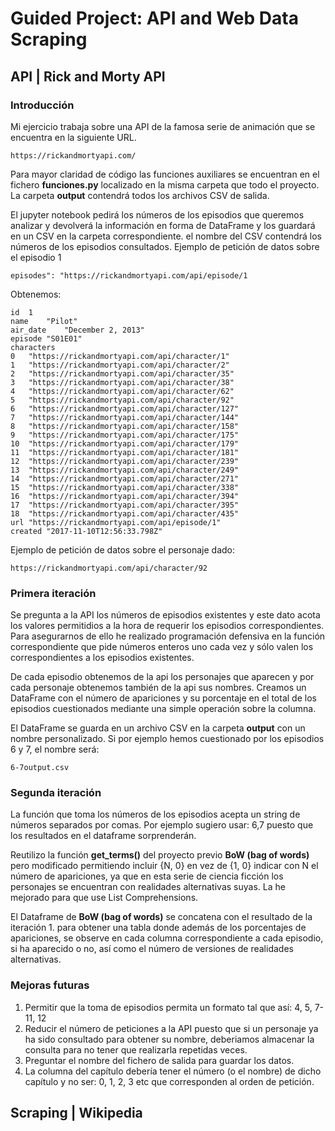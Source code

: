 # Guided Project: API and Web Data Scraping

## API | Rick and Morty API

### Introducción
Mi ejercicio trabaja sobre una API de la famosa serie de animación que se encuentra en la siguiente URL. 
```
https://rickandmortyapi.com/
```
Para mayor claridad de código las funciones auxiliares se encuentran en el fichero **funciones.py** localizado en la misma carpeta que todo el proyecto. La carpeta **output** contendrá todos los archivos CSV de salida. 

El jupyter notebook pedirá los números de los episodios que queremos analizar y devolverá la información en forma de DataFrame y los guardará en un CSV en la carpeta correspondiente. el nombre del CSV contendrá los números de los episodios consultados. 
Ejemplo de petición de datos sobre el episodio 1
```
episodes": "https://rickandmortyapi.com/api/episode/1
```
Obtenemos: 
```
id	1
name	"Pilot"
air_date	"December 2, 2013"
episode	"S01E01"
characters	
0	"https://rickandmortyapi.com/api/character/1"
1	"https://rickandmortyapi.com/api/character/2"
2	"https://rickandmortyapi.com/api/character/35"
3	"https://rickandmortyapi.com/api/character/38"
4	"https://rickandmortyapi.com/api/character/62"
5	"https://rickandmortyapi.com/api/character/92"
6	"https://rickandmortyapi.com/api/character/127"
7	"https://rickandmortyapi.com/api/character/144"
8	"https://rickandmortyapi.com/api/character/158"
9	"https://rickandmortyapi.com/api/character/175"
10	"https://rickandmortyapi.com/api/character/179"
11	"https://rickandmortyapi.com/api/character/181"
12	"https://rickandmortyapi.com/api/character/239"
13	"https://rickandmortyapi.com/api/character/249"
14	"https://rickandmortyapi.com/api/character/271"
15	"https://rickandmortyapi.com/api/character/338"
16	"https://rickandmortyapi.com/api/character/394"
17	"https://rickandmortyapi.com/api/character/395"
18	"https://rickandmortyapi.com/api/character/435"
url	"https://rickandmortyapi.com/api/episode/1"
created	"2017-11-10T12:56:33.798Z"
```
Ejemplo de petición de datos sobre el personaje dado: 
```
https://rickandmortyapi.com/api/character/92
```
### Primera iteración
Se pregunta a la API los números de episodios existentes y este dato acota los valores permitidios a la hora de requerir los episodios correspondientes. Para asegurarnos de ello he realizado programación defensiva en la función correspondiente que pide números enteros uno cada vez y sólo valen los correspondientes a los episodios existentes. 

De cada episodio obtenemos de la api los personajes que aparecen y por cada personaje obtenemos también de la api sus nombres. Creamos un DataFrame con el número de apariciones y su porcentaje en el total de los episodios cuestionados mediante una simple operación sobre la columna. 

El DataFrame se guarda en un archivo CSV en la carpeta **output** con un nombre personalizado. Si por ejemplo hemos cuestionado por los episodios 6 y 7, el nombre será: 
```
6-7output.csv
```
### Segunda iteración
La función que toma los números de los episodios acepta un string de números separados por comas. Por ejemplo sugiero usar: 6,7 puesto que los resultados en el dataframe sorprenderán. 

Reutilizo la función **get_terms()** del proyecto previo **BoW (bag of words)** pero modificado permitiendo incluir {N, 0} en vez de {1, 0} indicar con N el número de apariciones, ya que en esta serie de ciencia ficción los personajes se encuentran con realidades alternativas suyas. La he mejorado para que use List Comprehensions. 

El Dataframe de **BoW (bag of words)** se concatena con el resultado de la iteración 1. para obtener una tabla donde además de los porcentajes de apariciones, se observe en cada columna correspondiente a cada episodio, si ha aparecido o no, así como el número de versiones de realidades alternativas. 

### Mejoras futuras
1. Permitir que la toma de episodios permita un formato tal que así: 4, 5, 7-11, 12
2. Reducir el número de peticiones a la API puesto que si un personaje ya ha sido consultado para obtener su nombre, deberiamos almacenar la consulta para no tener que realizarla repetidas veces. 
3. Preguntar el nombre del fichero de salida para guardar los datos. 
4. La columna del capítulo debería tener el número (o el nombre) de dicho capítulo y no ser: 0, 1, 2, 3 etc que corresponden al orden de petición. 

## Scraping | Wikipedia

